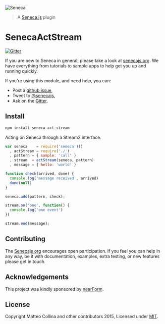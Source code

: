 ![Seneca](http://senecajs.org/files/assets/seneca-logo.png)
> A [Seneca.js][] plugin

# SenecaActStream

[![Gitter][gitter-badge]][gitter-url]

If you are new to Seneca in general, please take a look at [senecajs.org][]. We have everything from
tutorials to sample apps to help get you up and running quickly.

If you're using this module, and need help, you can:

- Post a [github issue][],
- Tweet to [@senecajs][],
- Ask on the [Gitter][gitter-url].

## Install

```sh
npm install seneca-act-stream
```



Acting on Seneca through a Stream2 interface.

```js
var seneca    = require('seneca')()
  , actStream = require('./')
  , pattern = { sample: 'call' }
  , stream  = actStream(seneca, pattern)
  , message = { hello: 'world' }

function check(arrived, done) {
  console.log('message received', arrived)
  done(null)
}

seneca.add(pattern, check);

stream.on('one', function() {
  console.log('one event')
})

stream.end(message);
```

## Contributing
The [Senecajs org][] encourages open participation. If you feel you can help in any way, be it with
documentation, examples, extra testing, or new features please get in touch.

## Acknowledgements

This project was kindly sponsored by [nearForm](http://nearform.com).

## License
Copyright Matteo Collina and other contributors 2015, Licensed under [MIT][].

[gitter-badge]: https://badges.gitter.im/Join%20Chat.svg
[gitter-url]: https://gitter.im/senecajs/seneca

[MIT]: ./LICENSE
[Senecajs org]: https://github.com/senecajs/
[senecajs.org]: http://senecajs.org/
[Seneca.js]: https://www.npmjs.com/package/seneca
[github issue]: https://github.com/senecajs-labs/seneca-act-stream/issues
[@senecajs]: http://twitter.com/senecajs
